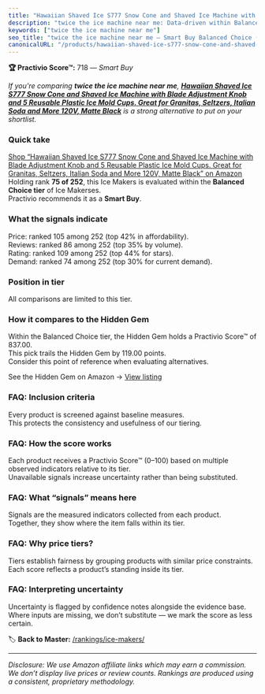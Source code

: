 ```yaml
---
title: "Hawaiian Shaved Ice S777 Snow Cone and Shaved Ice Machine with Blade Adjustment Knob and 5 Reusable Plastic Ice Mold Cups. Great for Granitas, Seltzers, Italian Soda and More 120V, Matte Black"
description: "twice the ice machine near me: Data-driven within Balanced Choice ranking using the Practivio Score™. Positioned by quality, value, demand, findability, moment…"
keywords: ["twice the ice machine near me"]
seo_title: "twice the ice machine near me — Smart Buy Balanced Choice (2025)"
canonicalURL: "/products/hawaiian-shaved-ice-s777-snow-cone-and-shaved-ice-machine-with-blade-adjustment-knob-and-5-reusable-plastic-ice-mold-cups-great-for-granitas-seltzers-italian-soda-and-more-120v-matte-black-B09LVTP8KZ/"
---
```


**🏆 Practivio Score™:** 718 — _Smart Buy_


*If you're comparing **twice the ice machine near me**, **[Hawaiian Shaved Ice S777 Snow Cone and Shaved Ice Machine with Blade Adjustment Knob and 5 Reusable Plastic Ice Mold Cups. Great for Granitas, Seltzers, Italian Soda and More 120V, Matte Black](https://www.amazon.com/dp/B09LVTP8KZ?tag=practivio-20)** is a strong alternative to put on your shortlist.*
### Quick take
[Shop “Hawaiian Shaved Ice S777 Snow Cone and Shaved Ice Machine with Blade Adjustment Knob and 5 Reusable Plastic Ice Mold Cups. Great for Granitas, Seltzers, Italian Soda and More 120V, Matte Black” on Amazon](https://www.amazon.com/dp/B09LVTP8KZ?tag=practivio-20)
Holding rank **75 of 252**, this Ice Makers is evaluated within the **Balanced Choice tier** of Ice Makerses.  
Practivio recommends it as a **Smart Buy**.

### What the signals indicate
Price: ranked 105 among 252 (top 42% in affordability).  
Reviews: ranked 86 among 252 (top 35% by volume).  
Rating: ranked 109 among 252 (top 44% for stars).  
Demand: ranked 74 among 252 (top 30% for current demand).

### Position in tier
All comparisons are limited to this tier.

### How it compares to the Hidden Gem
Within the Balanced Choice tier, the Hidden Gem holds a Practivio Score™ of 837.00.  
This pick trails the Hidden Gem by 119.00 points.  
Consider this point of reference when evaluating alternatives.  

See the Hidden Gem on Amazon → [View listing](https://www.amazon.com/dp/B0C32SGKMJ?tag=practivio-20)

### FAQ: Inclusion criteria
Every product is screened against baseline measures.  
This protects the consistency and usefulness of our tiering.

### FAQ: How the score works
Each product receives a Practivio Score™ (0–100) based on multiple observed indicators relative to its tier.  
Unavailable signals increase uncertainty rather than being substituted.

### FAQ: What “signals” means here
Signals are the measured indicators collected from each product.  
Together, they show where the item falls within its tier.

### FAQ: Why price tiers?
Tiers establish fairness by grouping products with similar price constraints.  
Each score reflects a product’s standing inside its tier.

### FAQ: Interpreting uncertainty
Uncertainty is flagged by confidence notes alongside the evidence base.  
Where inputs are missing, we don’t substitute — we mark the score as less certain.


🏷️ **Back to Master:** [/rankings/ice-makers/](/rankings/ice-makers/)

---
_Disclosure: We use Amazon affiliate links which may earn a commission. We don’t display live prices or review counts. Rankings are produced using a consistent, proprietary methodology._
